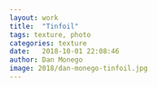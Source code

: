 ```yaml
---
layout: work
title:  "Tinfoil"
tags: texture, photo
categories: texture
date:   2018-10-01 22:08:46
author: Dan Monego
image: 2018/dan-monego-tinfoil.jpg
---
```


